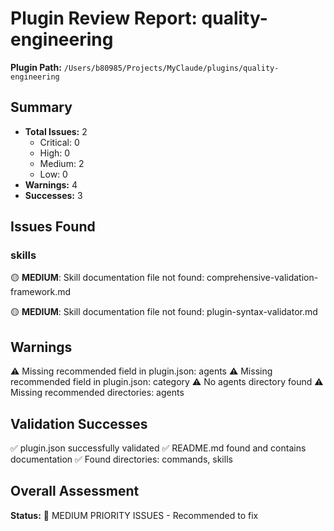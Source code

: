 # Plugin Review Report: quality-engineering

**Plugin Path:** `/Users/b80985/Projects/MyClaude/plugins/quality-engineering`

## Summary

- **Total Issues:** 2
  - Critical: 0
  - High: 0
  - Medium: 2
  - Low: 0
- **Warnings:** 4
- **Successes:** 3

## Issues Found

### skills

🟡 **MEDIUM**: Skill documentation file not found: comprehensive-validation-framework.md

🟡 **MEDIUM**: Skill documentation file not found: plugin-syntax-validator.md

## Warnings

⚠️  Missing recommended field in plugin.json: agents
⚠️  Missing recommended field in plugin.json: category
⚠️  No agents directory found
⚠️  Missing recommended directories: agents

## Validation Successes

✅ plugin.json successfully validated
✅ README.md found and contains documentation
✅ Found directories: commands, skills

## Overall Assessment

**Status:** 🔸 MEDIUM PRIORITY ISSUES - Recommended to fix